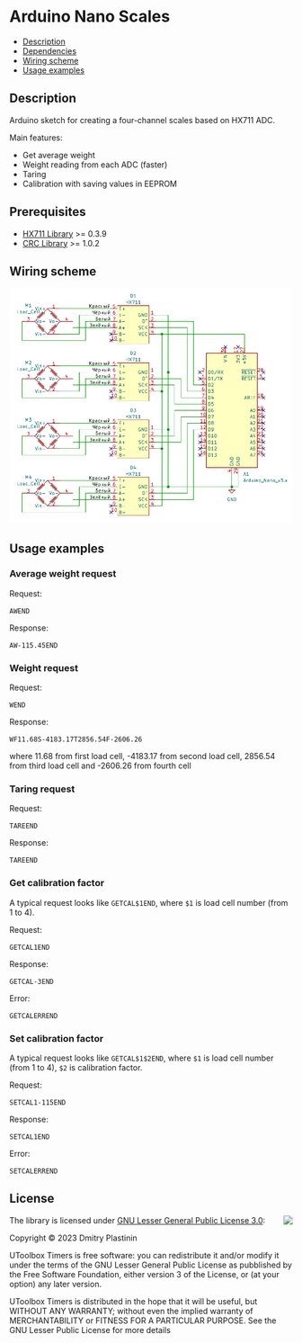 # Arduino Nano Scales

- [Description](#description)
- [Dependencies](#dependencies)
- [Wiring scheme](#wiring-scheme)
- [Usage examples](#usage-examples)

## Description

Arduino sketch for creating a four-channel scales based on HX711 ADC.

Main features:
- Get average weight
- Weight reading from each ADC (faster)
- Taring
- Calibration with saving values in EEPROM

## Prerequisites

- [HX711 Library](https://github.com/RobTillaart/HX711) >= 0.3.9
- [CRC Library](https://github.com/RobTillaart/CRC) >= 1.0.2

## Wiring scheme

![Wiring scheme](wiring-scheme.png "Wiring scheme")

## Usage examples

### Average weight request

Request:
```
AWEND
```

Response:
```
AW-115.45END
```

### Weight request

Request:
```
WEND
```

Response:
```
WF11.68S-4183.17T2856.54F-2606.26
```
where 11.68 from first load cell, -4183.17 from second load cell, 2856.54 from third load cell and -2606.26 from fourth cell

### Taring request

Request:
```
TAREEND
```

Response:
```
TAREEND
```

### Get calibration factor

A typical request looks like ```GETCAL$1END```, where ```$1``` is load cell number (from 1 to 4).

Request:
```
GETCAL1END
```

Response:
```
GETCAL-3END
```

Error:
```
GETCALERREND
```

### Set calibration factor

A typical request looks like ```GETCAL$1$2END```, where ```$1``` is load cell number (from 1 to 4), ```$2``` is calibration factor.

Request:
```
SETCAL1-115END
```

Response:
```
SETCAL1END
```

Error:
```
SETCALERREND
```

## License

<img align="right" src="https://www.gnu.org/graphics/lgplv3-with-text-154x68.png">

The library is licensed under [GNU Lesser General Public License 3.0](https://www.gnu.org/licenses/lgpl-3.0.txt):

Copyright © 2023 Dmitry Plastinin

UToolbox Timers is free software: you can redistribute it and/or modify it under the terms of the GNU Lesser General Public License as pubblished by the Free Software Foundation, either version 3 of the License, or (at your option) any later version.

UToolbox Timers is distributed in the hope that it will be useful, but WITHOUT ANY WARRANTY; without even the implied warranty of MERCHANTABILITY or FITNESS FOR A PARTICULAR PURPOSE. See the GNU Lesser Public License for more details
